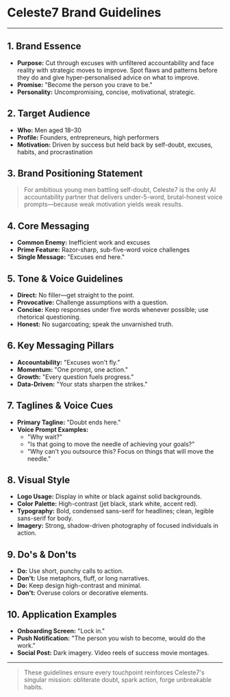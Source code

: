 # Celeste7 Brand Guidelines

---

## 1. Brand Essence
- **Purpose:** Cut through excuses with unfiltered accountability and face reality with strategic moves to improve. Spot flaws and patterns before they do and give hyper-personalised advice on what to improve.
- **Promise:** "Become the person you crave to be."
- **Personality:** Uncompromising, concise, motivational, strategic.

## 2. Target Audience
- **Who:** Men aged 18–30
- **Profile:** Founders, entrepreneurs, high performers
- **Motivation:** Driven by success but held back by self-doubt, excuses, habits, and procrastination

## 3. Brand Positioning Statement
> For ambitious young men battling self-doubt, Celeste7 is the only AI accountability partner that delivers under-5-word, brutal-honest voice prompts—because weak motivation yields weak results.

## 4. Core Messaging
- **Common Enemy:** Inefficient work and excuses
- **Prime Feature:** Razor-sharp, sub-five-word voice challenges
- **Single Message:** "Excuses end here."

## 5. Tone & Voice Guidelines
- **Direct:** No filler—get straight to the point.
- **Provocative:** Challenge assumptions with a question.
- **Concise:** Keep responses under five words whenever possible; use rhetorical questioning.
- **Honest:** No sugarcoating; speak the unvarnished truth.

## 6. Key Messaging Pillars
- **Accountability:** "Excuses won't fly."
- **Momentum:** "One prompt, one action."
- **Growth:** "Every question fuels progress."
- **Data-Driven:** "Your stats sharpen the strikes."

## 7. Taglines & Voice Cues
- **Primary Tagline:** "Doubt ends here."
- **Voice Prompt Examples:**
  - "Why wait?"
  - "Is that going to move the needle of achieving your goals?"
  - "Why can't you outsource this? Focus on things that will move the needle."

## 8. Visual Style
- **Logo Usage:** Display in white or black against solid backgrounds.
- **Color Palette:** High-contrast (jet black, stark white, accent red).
- **Typography:** Bold, condensed sans-serif for headlines; clean, legible sans-serif for body.
- **Imagery:** Strong, shadow-driven photography of focused individuals in action.

## 9. Do's & Don'ts
- **Do:** Use short, punchy calls to action.
- **Don't:** Use metaphors, fluff, or long narratives.
- **Do:** Keep design high-contrast and minimal.
- **Don't:** Overuse colors or decorative elements.

## 10. Application Examples
- **Onboarding Screen:** "Lock in."
- **Push Notification:** "The person you wish to become, would do the work."
- **Social Post:** Dark imagery. Video reels of success movie montages.

---

> These guidelines ensure every touchpoint reinforces Celeste7's singular mission: obliterate doubt, spark action, forge unbreakable habits. 